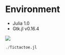 # Environment
- Julia 1.0
- Gtk.jl v0.16.4

<img src="../../screenshots/tictactoe.png" align="middle" />

```julia
./Tictactoe.jl
```

